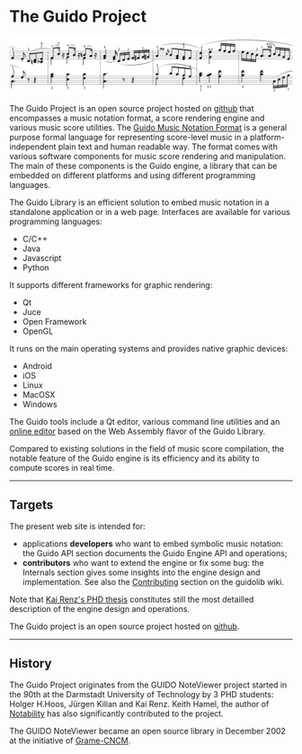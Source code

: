 # The Guido Project

![score](rsrc/score.png)

The Guido Project is an open source project hosted on [github](https://github.com/grame-cncm/guidolib) that encompasses a music notation format, a score rendering engine and various music score utilities. The [Guido Music Notation Format](https://guidodoc.grame.fr) is a general purpose formal language for representing score-level music in a platform-independent plain text and human readable way. The format comes with various software components for music score rendering and manipulation. The main of these components is the Guido engine, a library that can be embedded on different platforms and using different programming languages.

The Guido Library is an efficient solution to embed music notation in a standalone application or in a web page. Interfaces are available for various programming languages:

- C/C++
- Java
- Javascript
- Python 

It supports different frameworks for graphic rendering:

- Qt
- Juce
- Open Framework
- OpenGL

It runs on the main operating systems and provides native graphic devices:

- Android
- iOS
- Linux
- MacOSX
- Windows

The Guido tools include a Qt editor, various command line utilities and an [online editor](https://guidoeditor.grame.fr/) based on the Web Assembly flavor of the Guido Library.

Compared to existing solutions in the field of music score compilation, the notable feature of the Guido engine is its efficiency and its ability to compute scores in real time.

---------

## Targets

The present web site is intended for: 

- applications **developers** who want to embed symbolic music notation: the Guido API section documents the Guido Engine API and operations;
- **contributors** who want to extend the engine or fix some bug: the Internals section gives some insights into the engine design and implementation. See also the [Contributing](https://github.com/grame-cncm/guidolib/wiki/Contributing) section on the guidolib wiki. 

Note that [Kai Renz's PHD thesis](https://github.com/grame-cncm/guidolib/blob/dev/doc/papers/kai_renz_diss.pdf) constitutes still the most detailled description of the engine design and operations.

The Guido project is an open source project hosted on [github](https://github.com/grame-cncm/guidolib).

---------

## History

The Guido Project originates from the GUIDO NoteViewer project started in the 90th at the Darmstadt University of Technology by 3 PHD students: Holger H.Hoos, Jürgen Kilian and Kai Renz. 
Keith Hamel, the author of [Notability](http://debussy.music.ubc.ca/NoteAbility/) has also significantly contributed to the project.   

The GUIDO NoteViewer became an open source library in December 2002 at the initiative of [Grame-CNCM](http://www.grame.fr). 
